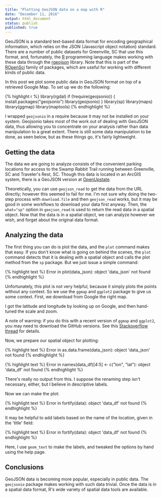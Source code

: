 ```yaml
---
title: "Plotting GeoJSON data on a map with R"
date: "December 11, 2016"
output: html_document
status: publish
published: true
---
```

 
 

 
GeoJSON is a standard text-based data format for encoding geographical information, which relies on the JSON (Javascript object notation) standard. There are a number of public datasets for Greenville, SC that use this format, and, fortunately, the [R](http://www.r-project.org) programming language makes working with these data through the [rgeojson](https://ropensci.org/tutorials/geojsonio_tutorial.html) library. Note that this is part of the [ROpenSci](https://ropensci.org) family of packages, which are useful for working with different kinds of public data.
 
In this post we plot some public data in GeoJSON format on top of a retrieved Google Map. To set up we do the following:
 

{% highlight r %}
library(rgdal)
if (!require(geojsonio)) {
    install.packages("geojsonio")
    library(geojsonio)
}
library(sp)
library(maps)
library(ggmap)
library(maptools)
{% endhighlight %}
 
I wrapped `geojsonio` in a require because it may not be installed on your system. Geojsonio takes most of the work out of dealing with GeoJSON data, thus allowing you to concentrate on your analysis rather than data manipulation to a great extent. There is still some data manipulation to be done, as seen below, but as these things go, it's fairly lightweight.
 
## Getting the data
 
The data we are going to analyze consists of the convenient parking locations for access to the Swamp Rabbit Trail running between Greenville, SC and Traveler's Rest, SC. Though this data is located in an ArcGIS system, there is a GeoJSON version at [OpenUpstate](http://data.openupstate.org).
 

 
Theoretically, you can use `geojson_read` to get the data from the URL directly; however this seemed to fail for me. I'm not sure why doing the two-step process with `download.file` and then `geojson_read` works, but it may be good in some workflows to download your data first anyway. Then, the `what="sp"` option in `geojson_read` is used to return the read data in a spatial object. Now that the data is in a spatial object, we can analyze however we wish, and forget about the original data format.
 
## Analyzing the data
 
The first thing you can do is plot the data, and the `plot` command makes that easy. If you don't know what is going on behind the scenes, the `plot` command detects that it is dealing with a spatial object and calls the plot method from the `sp` package. But we just issue a simple command:
 

{% highlight text %}
Error in plot(data_json): object 'data_json' not found
{% endhighlight %}
 
Unfortunately, this plot is not very helpful, because it simply plots the points without any context. So we use the `ggmap` and `ggplot2` package to give us some context. First, we download from Google the right map.
 

 
I got the latitude and longitude by looking up on Google, and then hand-tuned the scale and zoom.
 
A note of warning: if you do this with a recent version of `ggmap` and `ggplot2`, you may need to download the GitHub versions. See this [Stackoverflow thread](http://stackoverflow.com/questions/40642850/ggmap-error-geomrasterann-was-built-with-an-incompatible-version-of-ggproto/40644348) for details.
 
Now, we prepare our spatial object for plotting:
 

{% highlight text %}
Error in as.data.frame(data_json): object 'data_json' not found
{% endhighlight %}



{% highlight text %}
Error in names(data_df)[4:5] <- c("lon", "lat"): object 'data_df' not found
{% endhighlight %}
 
There's really no output from this. I suppose the renaming step isn't necessary, either, but I believe in descriptive labels.
 
Now we can make the plot:
 

{% highlight text %}
Error in fortify(data): object 'data_df' not found
{% endhighlight %}
 
It may be helpful to add labels based on the name of the location, given in the 'title' field:
 

{% highlight text %}
Error in fortify(data): object 'data_df' not found
{% endhighlight %}
 
Here, I use `geom_text` to make the labels, and tweaked the options by hand using the help page.
 
## Conclusions
 
GeoJSON data is becoming more popular, especially in public data. The `geojsonio` package makes working with such data trivial. Once the data is in a spatial data format, R's wide variety of spatial data tools are available.
 
